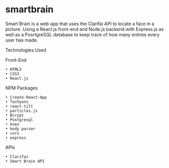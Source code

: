 # smartbrain
Smart Brain is a web app that uses the Clarifai API to locate a face in a picture. Using a React.js front-end and Node.js backend with Express.js as well as a PosrtgreSQL database to keep track of how many entries every user has made.

Technologies Used

 Front-End

    • HTML5
    • CSS3
    • React.js
    
 NPM Packages
 
    • Create-React-App
    • Tachyons
    • react-tilt
    • particles.js
    • Bcrypt
    • Postgresql
    • knex
    • body parser
    • cors
    • express
    
 APIs
 
    • Clarifai
    • Smart Brain API
